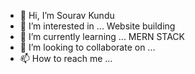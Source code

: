 - 👋 Hi, I’m Sourav Kundu
- 👀 I’m interested in ... Website building
- 🌱 I’m currently learning ... MERN STACK
- 💞️ I’m looking to collaborate on ...
- 📫 How to reach me ... 

<!---
sourav-kundu443/sourav-kundu443 is a ✨ special ✨ repository because its `README.md` (this file) appears on your GitHub profile.
You can click the Preview link to take a look at your changes.
--->
